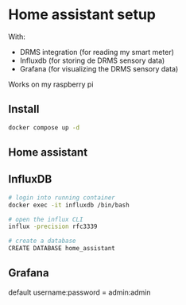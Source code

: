 # Home assistant setup
With:
- DRMS integration (for reading my smart meter)
- Influxdb (for storing de DRMS sensory data)
- Grafana (for visualizing the DRMS sensory data)


Works on my raspberry pi 

## Install
```bash
docker compose up -d
```

## Home assistant

## InfluxDB
```bash
# login into running container
docker exec -it influxdb /bin/bash

# open the influx CLI
influx -precision rfc3339

# create a database
CREATE DATABASE home_assistant
```

## Grafana
default username:password = admin:admin